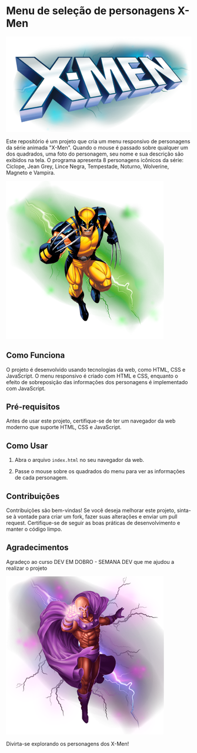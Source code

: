 # Menu de seleção de personagens X-Men

![X-Men Logo](src/img/logo.svg)

Este repositório é um projeto que cria um menu responsivo de personagens da série animada "X-Men". Quando o mouse é passado sobre qualquer um dos quadrados, uma foto do personagem, seu nome e sua descrição são exibidos na tela. O programa apresenta 8 personagens icônicos da série: Ciclope, Jean Grey, Lince Negra, Tempestade, Noturno, Wolverine, Magneto e Vampira.

![X-Men Characters](src/img/card-wolverine.png)

## Como Funciona

O projeto é desenvolvido usando tecnologias da web, como HTML, CSS e JavaScript. O menu responsivo é criado com HTML e CSS, enquanto o efeito de sobreposição das informações dos personagens é implementado com JavaScript.

## Pré-requisitos

Antes de usar este projeto, certifique-se de ter um navegador da web moderno que suporte HTML, CSS e JavaScript.

## Como Usar

1. Abra o arquivo `index.html` no seu navegador da web.

2. Passe o mouse sobre os quadrados do menu para ver as informações de cada personagem.

## Contribuições

Contribuições são bem-vindas! Se você deseja melhorar este projeto, sinta-se à vontade para criar um fork, fazer suas alterações e enviar um pull request. Certifique-se de seguir as boas práticas de desenvolvimento e manter o código limpo.

## Agradecimentos

Agradeço ao curso DEV EM DOBRO - SEMANA DEV que me ajudou a realizar o projeto

![X-Men](src/img/card-magneto.png)

Divirta-se explorando os personagens dos X-Men!
